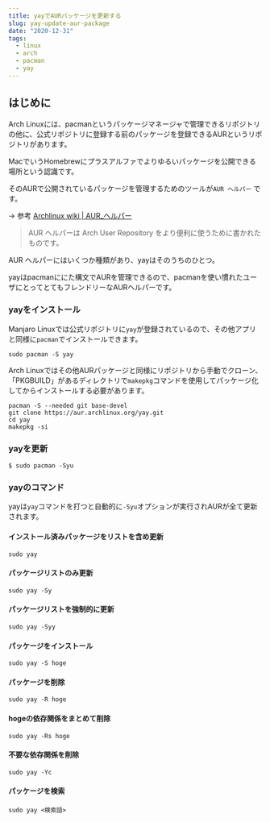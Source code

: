 ```yaml
---
title: yayでAURパッケージを更新する
slug: yay-update-aur-package
date: "2020-12-31"
tags: 
  - linux
  - arch
  - pacman
  - yay
---
```


## はじめに

Arch Linuxには、pacmanというパッケージマネージャで管理できるリポジトリの他に、公式リポジトリに登録する前のパッケージを登録できるAURというリポジトリがあります。

MacでいうHomebrewにプラスアルファでよりゆるいパッケージを公開できる場所という認識です。

そのAURで公開されているパッケージを管理するためのツールが`AUR ヘルパー` です。

→ 参考
[Archlinux wiki | AUR_ヘルパー](https://wiki.archlinux.jp/index.php/AUR_%E3%83%98%E3%83%AB%E3%83%91%E3%83%BC) 
 
> AUR ヘルパーは Arch User Repository をより便利に使うために書かれたものです。


  
AUR ヘルパーにはいくつか種類があり、yayはそのうちのひとつ。

yayはpacmanににた構文でAURを管理できるので、pacmanを使い慣れたユーザにとってとてもフレンドリーなAURヘルパーです。


### yayをインストール


 Manjaro Linuxでは公式リポジトリに`yay`が登録されているので、その他アプリと同様に`pacman`でインストールできます。
 
```bash=
sudo pacman -S yay
```

 Arch Linuxではその他AURパッケージと同様にリポジトリから手動でクローン、「PKGBUILD」があるディレクトリで`makepkg`コマンドを使用してパッケージ化してからインストールする必要があります。

```bash=
pacman -S --needed git base-devel
git clone https://aur.archlinux.org/yay.git
cd yay
makepkg -si
```

### yayを更新

```bash=
$ sudo pacman -Syu
```

### yayのコマンド
yayは`yay`コマンドを打つと自動的に`-Syu`オプションが実行されAURが全て更新されます。

#### インストール済みパッケージをリストを含め更新
```bash=
sudo yay
```

#### パッケージリストのみ更新
```bash=
sudo yay -Sy
````

#### パッケージリストを強制的に更新
```bash=
sudo yay -Syy
```

#### パッケージをインストール
```bash=
sudo yay -S hoge
```

#### パッケージを削除
```bash=
sudo yay -R hoge
```

#### hogeの依存関係をまとめて削除
```bash=
sudo yay -Rs hoge
```

#### 不要な依存関係を削除
```bash=
sudo yay -Yc
```

#### パッケージを検索
```bash=
sudo yay <検索語>
```
